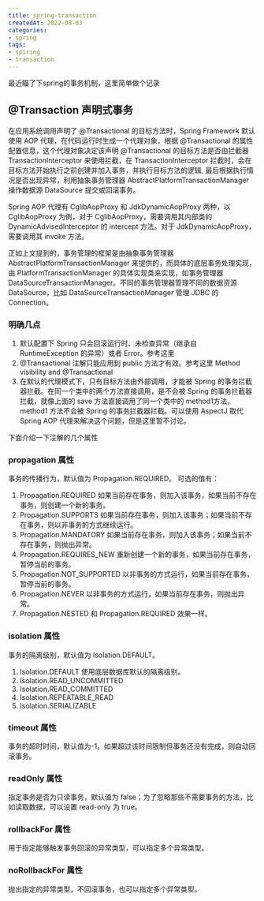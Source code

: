 ```yaml
---
title: spring-transaction
createdAt: 2022-08-03
categories: 
- spring
tags: 
- spiring
- transaction
---
```


最近瞄了下spring的事务机制，这里简单做个记录

## @Transaction 声明式事务
在应用系统调用声明了 @Transactional 的目标方法时，Spring Framework 默认使用 AOP 代理，在代码运行时生成一个代理对象，根据 @Transactional 的属性配置信息，这个代理对象决定该声明 @Transactional 的目标方法是否由拦截器 TransactionInterceptor 来使用拦截，在 TransactionInterceptor 拦截时，会在目标方法开始执行之前创建并加入事务，并执行目标方法的逻辑, 最后根据执行情况是否出现异常，利用抽象事务管理器 AbstractPlatformTransactionManager 操作数据源 DataSource 提交或回滚事务。

Spring AOP 代理有 CglibAopProxy 和 JdkDynamicAopProxy 两种，以 CglibAopProxy 为例，对于 CglibAopProxy，需要调用其内部类的 DynamicAdvisedInterceptor 的 intercept 方法。对于 JdkDynamicAopProxy，需要调用其 invoke 方法。

正如上文提到的，事务管理的框架是由抽象事务管理器 AbstractPlatformTransactionManager 来提供的，而具体的底层事务处理实现，由 PlatformTransactionManager 的具体实现类来实现，如事务管理器 DataSourceTransactionManager。不同的事务管理器管理不同的数据资源 DataSource，比如 DataSourceTransactionManager 管理 JDBC 的 Connection。

### 明确几点
1. 默认配置下 Spring 只会回滚运行时、未检查异常（继承自 RuntimeException 的异常）或者 Error。参考这里
2. @Transactional 注解只能应用到 public 方法才有效。参考这里 Method visibility and @Transactional
3. 在默认的代理模式下，只有目标方法由外部调用，才能被 Spring 的事务拦截器拦截。在同一个类中的两个方法直接调用，是不会被 Spring 的事务拦截器拦截，就像上面的 save 方法直接调用了同一个类中的 method1方法，method1 方法不会被 Spring 的事务拦截器拦截。可以使用 AspectJ 取代 Spring AOP 代理来解决这个问题，但是这里暂不讨论。

下面介绍一下注解的几个属性

### propagation 属性
事务的传播行为，默认值为 Propagation.REQUIRED。
可选的值有：
1. Propagation.REQUIRED
如果当前存在事务，则加入该事务，如果当前不存在事务，则创建一个新的事务。
2. Propagation.SUPPORTS
如果当前存在事务，则加入该事务；如果当前不存在事务，则以非事务的方式继续运行。
3. Propagation.MANDATORY
如果当前存在事务，则加入该事务；如果当前不存在事务，则抛出异常。
4. Propagation.REQUIRES_NEW
重新创建一个新的事务，如果当前存在事务，暂停当前的事务。
5. Propagation.NOT_SUPPORTED
以非事务的方式运行，如果当前存在事务，暂停当前的事务。
6. Propagation.NEVER
以非事务的方式运行，如果当前存在事务，则抛出异常。
7. Propagation.NESTED
和 Propagation.REQUIRED 效果一样。

### isolation 属性
事务的隔离级别，默认值为 Isolation.DEFAULT。
1. Isolation.DEFAULT
    使用底层数据库默认的隔离级别。
2. Isolation.READ_UNCOMMITTED
3. Isolation.READ_COMMITTED
4. Isolation.REPEATABLE_READ
5. Isolation.SERIALIZABLE

### timeout 属性
事务的超时时间，默认值为-1。如果超过该时间限制但事务还没有完成，则自动回滚事务。

### readOnly 属性
指定事务是否为只读事务，默认值为 false；为了忽略那些不需要事务的方法，比如读取数据，可以设置 read-only 为 true。

### rollbackFor 属性
用于指定能够触发事务回滚的异常类型，可以指定多个异常类型。

### noRollbackFor 属性
抛出指定的异常类型，不回滚事务，也可以指定多个异常类型。
